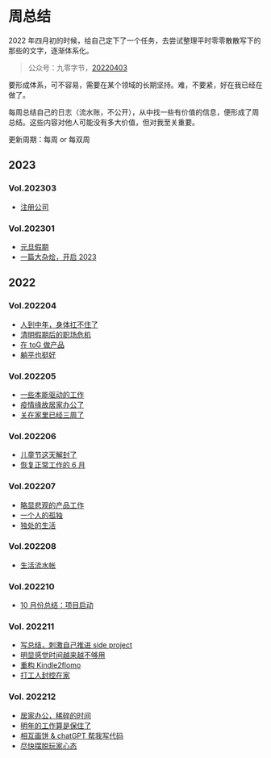# 周总结

2022 年四月初的时候，给自己定下了一个任务，去尝试整理平时零零散散写下的那些的文字，逐渐体系化。

> 公众号：九零字节，[20220403](https://mp.weixin.qq.com/s?__biz=MjM5MDQ4NjUwMg==&mid=2649198650&idx=1&sn=055826498a76d853d860a2fb9be181e4&chksm=be572ab38920a3a562f93fa3c6c7b555f7275cf63923ec2af1ad22673f435165ab8c3f418ba0&token=1477101111&lang=zh_CN#rd)

要形成体系，可不容易，需要在某个领域的长期坚持。难，不要紧，好在我已经在做了。

每周总结自己的日志（流水账，不公开），从中找一些有价值的信息，便形成了周总结。这些内容对他人可能没有多大价值，但对我至关重要。

更新周期：每周 or 每双周

## 2023

### Vol.202303

- [注册公司](2023/2023-03-15-week-summary.md)

### Vol.202301

- [元旦假期](2023/2023-01-03-new-year.md)
- [一篇大杂烩，开启 2023](2023/2023-02-10-2023-first.md)

## 2022

### Vol.202204

- [人到中年，身体扛不住了](2022/2022-04-03-week-summary.md)
- [清明假期后的职场危机](2022/2022-04-11-week-summary.md)
- [在 toG 做产品](2022/2022-04-18-week-summary.md)
- [躺平也挺好](2022/2022-04-25-week-summary.md)

### Vol.202205

- [一些本能驱动的工作](2022/2022-05-08-week-summary.md)
- [疫情缘故居家办公了](2022/2022-05-16-week-summary.md)
- [关在家里已经三周了](2022/2022-05-29-week-summary.md)

### Vol.202206

- [儿童节这天解封了](2022/2022-06-05-week-summary.md)
- [恢复正常工作的 6 月](2022/2022-06-26-week-summary.md)

### Vol.202207

- [略显悲观的产品工作](2022/2022-07-03-week-summary.md)
- [一个人的孤独](2022/2022-07-13-week-summary.md)
- [独处的生活](2022/2022-07-31-week-summary.md)

### Vol.202208

- [生活流水帐](2022/2022-08-14-week-summary.md)

### Vol.202210

- [10 月份总结：项目启动](2022/2022-11-01-summary-about-october.md)

### Vol. 202211

- [写总结，刺激自己推进 side project](2022/2022-11-07-week-summary.md)
- [明显感觉时间越来越不够用](2022/2022-11-12-week-summary.md)
- [重构 Kindle2flomo](2022/2022-11-20-week-summary.md)
- [打工人封控在家](2022/2022-11-26-week-summary.md)

### Vol. 202212

- [居家办公，稀碎的时间](2022/2022-12-04-week-summary.md)
- [明年的工作算是保住了](2022/2022-12-11-week-summary.md)
- [相互画饼 & chatGPT 帮我写代码](2022/2022-12-18-week-summary.md)
- [尽快摆脱玩家心态](2022/2022-12-25-week-summary.md)
